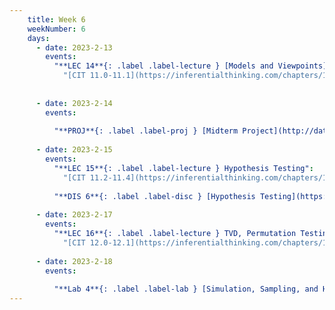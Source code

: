 ```yaml
---
    title: Week 6
    weekNumber: 6
    days:
      - date: 2023-2-13
        events:
          "**LEC 14**{: .label .label-lecture } [Models and Viewpoints](http://datahub.ucsd.edu/user-redirect/git-sync?repo=https://github.com/dsc-courses/dsc10-2023-wi&subPath=lectures/lec14/lec14.ipynb) [✏️](resources/lectures/lec14/lec14.html)":
            "[CIT 11.0-11.1](https://inferentialthinking.com/chapters/11/Testing_Hypotheses.html)"
                
          
      - date: 2023-2-14
        events:
          
          "**PROJ**{: .label .label-proj } [Midterm Project](http://datahub.ucsd.edu/user-redirect/git-sync?repo=https://github.com/dsc-courses/dsc10-2023-wi&subPath=projects/midterm_project/midterm_project.ipynb)":
          
      - date: 2023-2-15
        events:
          "**LEC 15**{: .label .label-lecture } Hypothesis Testing":
            "[CIT 11.2-11.4](https://inferentialthinking.com/chapters/11/2/Multiple_Categories.html)"
          
          "**DIS 6**{: .label .label-disc } [Hypothesis Testing](https://practice.dsc10.com/disc06/index.html) - [Dasha 🎥](https://podcast.ucsd.edu/watch/wi23/dsc10_d00/54), [Dylan 🎥](https://podcast.ucsd.edu/watch/wi23/dsc10_a00/50)":
                
      - date: 2023-2-17
        events:
          "**LEC 16**{: .label .label-lecture } TVD, Permutation Testing":
            "[CIT 12.0-12.1](https://inferentialthinking.com/chapters/12/Comparing_Two_Samples.html)"
                
      - date: 2023-2-18
        events:
          
          "**Lab 4**{: .label .label-lab } [Simulation, Sampling, and Hypothesis Testing](http://datahub.ucsd.edu/user-redirect/git-sync?repo=https://github.com/dsc-courses/dsc10-2023-wi&subPath=labs/lab04/lab04.ipynb)":
---
```

